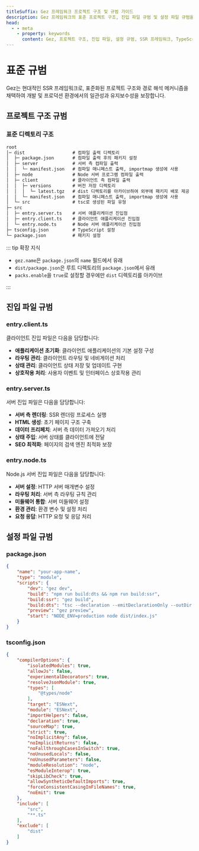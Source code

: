 ```yaml
---
titleSuffix: Gez 프레임워크 프로젝트 구조 및 규범 가이드
description: Gez 프레임워크의 표준 프로젝트 구조, 진입 파일 규범 및 설정 파일 규범을 상세히 설명하여 개발자가 표준화되고 유지보수 가능한 SSR 애플리케이션을 구축할 수 있도록 돕습니다.
head:
  - - meta
    - property: keywords
      content: Gez, 프로젝트 구조, 진입 파일, 설정 규범, SSR 프레임워크, TypeScript, 프로젝트 규범, 개발 표준
---
```


# 표준 규범

Gez는 현대적인 SSR 프레임워크로, 표준화된 프로젝트 구조와 경로 해석 메커니즘을 채택하여 개발 및 프로덕션 환경에서의 일관성과 유지보수성을 보장합니다.

## 프로젝트 구조 규범

### 표준 디렉토리 구조

```txt
root
│─ dist                  # 컴파일 출력 디렉토리
│  ├─ package.json       # 컴파일 출력 후의 패키지 설정
│  ├─ server             # 서버 측 컴파일 출력
│  │  └─ manifest.json   # 컴파일 매니페스트 출력, importmap 생성에 사용
│  ├─ node               # Node 서버 프로그램 컴파일 출력
│  ├─ client             # 클라이언트 측 컴파일 출력
│  │  ├─ versions        # 버전 저장 디렉토리
│  │  │  └─ latest.tgz   # dist 디렉토리를 아카이브하여 외부에 패키지 배포 제공
│  │  └─ manifest.json   # 컴파일 매니페스트 출력, importmap 생성에 사용
│  └─ src                # tsc로 생성된 파일 유형
├─ src
│  ├─ entry.server.ts    # 서버 애플리케이션 진입점
│  ├─ entry.client.ts    # 클라이언트 애플리케이션 진입점
│  └─ entry.node.ts      # Node 서버 애플리케이션 진입점
├─ tsconfig.json         # TypeScript 설정
└─ package.json          # 패키지 설정
```

::: tip 확장 지식
- `gez.name`은 `package.json`의 `name` 필드에서 유래
- `dist/package.json`은 루트 디렉토리의 `package.json`에서 유래
- `packs.enable`을 `true`로 설정할 경우에만 `dist` 디렉토리를 아카이브

:::

## 진입 파일 규범

### entry.client.ts
클라이언트 진입 파일은 다음을 담당합니다:
- **애플리케이션 초기화**: 클라이언트 애플리케이션의 기본 설정 구성
- **라우팅 관리**: 클라이언트 라우팅 및 네비게이션 처리
- **상태 관리**: 클라이언트 상태 저장 및 업데이트 구현
- **상호작용 처리**: 사용자 이벤트 및 인터페이스 상호작용 관리

### entry.server.ts
서버 진입 파일은 다음을 담당합니다:
- **서버 측 렌더링**: SSR 렌더링 프로세스 실행
- **HTML 생성**: 초기 페이지 구조 구축
- **데이터 프리페치**: 서버 측 데이터 가져오기 처리
- **상태 주입**: 서버 상태를 클라이언트에 전달
- **SEO 최적화**: 페이지의 검색 엔진 최적화 보장

### entry.node.ts
Node.js 서버 진입 파일은 다음을 담당합니다:
- **서버 설정**: HTTP 서버 매개변수 설정
- **라우팅 처리**: 서버 측 라우팅 규칙 관리
- **미들웨어 통합**: 서버 미들웨어 설정
- **환경 관리**: 환경 변수 및 설정 처리
- **요청 응답**: HTTP 요청 및 응답 처리

## 설정 파일 규범

### package.json

```json title="package.json"
{
    "name": "your-app-name",
    "type": "module",
    "scripts": {
        "dev": "gez dev",
        "build": "npm run build:dts && npm run build:ssr",
        "build:ssr": "gez build",
        "build:dts": "tsc --declaration --emitDeclarationOnly --outDir dist/src",
        "preview": "gez preview",
        "start": "NODE_ENV=production node dist/index.js"
    }
}
```

### tsconfig.json

```json title="tsconfig.json"
{
    "compilerOptions": {
        "isolatedModules": true,
        "allowJs": false,
        "experimentalDecorators": true,
        "resolveJsonModule": true,
        "types": [
            "@types/node"
        ],
        "target": "ESNext",
        "module": "ESNext",
        "importHelpers": false,
        "declaration": true,
        "sourceMap": true,
        "strict": true,
        "noImplicitAny": false,
        "noImplicitReturns": false,
        "noFallthroughCasesInSwitch": true,
        "noUnusedLocals": false,
        "noUnusedParameters": false,
        "moduleResolution": "node",
        "esModuleInterop": true,
        "skipLibCheck": true,
        "allowSyntheticDefaultImports": true,
        "forceConsistentCasingInFileNames": true,
        "noEmit": true
    },
    "include": [
        "src",
        "**.ts"
    ],
    "exclude": [
        "dist"
    ]
}
```